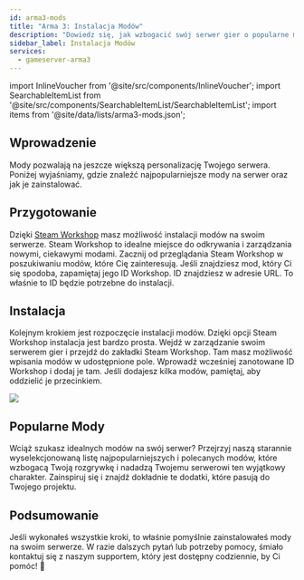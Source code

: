 ```yaml
---
id: arma3-mods
title: "Arma 3: Instalacja Modów"
description: "Dowiedz się, jak wzbogacić swój serwer gier o popularne mody i zwiększyć personalizację rozgrywki → Sprawdź teraz"
sidebar_label: Instalacja Modów
services:
  - gameserver-arma3
---
```


import InlineVoucher from '@site/src/components/InlineVoucher';
import SearchableItemList from '@site/src/components/SearchableItemList/SearchableItemList';
import items from '@site/data/lists/arma3-mods.json';


## Wprowadzenie

Mody pozwalają na jeszcze większą personalizację Twojego serwera. Poniżej wyjaśniamy, gdzie znaleźć najpopularniejsze mody na serwer oraz jak je zainstalować.

<InlineVoucher />

## Przygotowanie

Dzięki [Steam Workshop](https://steamcommunity.com/app/107410/workshop/) masz możliwość instalacji modów na swoim serwerze. Steam Workshop to idealne miejsce do odkrywania i zarządzania nowymi, ciekawymi modami. Zacznij od przeglądania Steam Workshop w poszukiwaniu modów, które Cię zainteresują. Jeśli znajdziesz mod, który Ci się spodoba, zapamiętaj jego ID Workshop. ID znajdziesz w adresie URL. To właśnie to ID będzie potrzebne do instalacji.

## Instalacja

Kolejnym krokiem jest rozpoczęcie instalacji modów. Dzięki opcji Steam Workshop instalacja jest bardzo prosta. Wejdź w zarządzanie swoim serwerem gier i przejdź do zakładki Steam Workshop. Tam masz możliwość wpisania modów w udostępnione pole. Wprowadź wcześniej zanotowane ID Workshop i dodaj je tam. Jeśli dodajesz kilka modów, pamiętaj, aby oddzielić je przecinkiem.

![](https://screensaver01.zap-hosting.com/index.php/s/j8ki4CQ6MALAgcX/preview)

## Popularne Mody

Wciąż szukasz idealnych modów na swój serwer? Przejrzyj naszą starannie wyselekcjonowaną listę najpopularniejszych i polecanych modów, które wzbogacą Twoją rozgrywkę i nadadzą Twojemu serwerowi ten wyjątkowy charakter. Zainspiruj się i znajdź dokładnie te dodatki, które pasują do Twojego projektu.

<SearchableItemList items={items} />

## Podsumowanie

Jeśli wykonałeś wszystkie kroki, to właśnie pomyślnie zainstalowałeś mody na swoim serwerze. W razie dalszych pytań lub potrzeby pomocy, śmiało kontaktuj się z naszym supportem, który jest dostępny codziennie, by Ci pomóc! 🙂

<InlineVoucher />